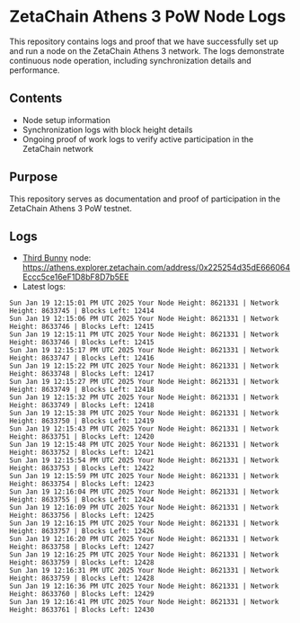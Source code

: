 # ZetaChain Athens 3 PoW Node Logs
This repository contains logs and proof that we have successfully set up and run a node on the ZetaChain Athens 3 network. The logs demonstrate continuous node operation, including synchronization details and performance.

## Contents
- Node setup information
- Synchronization logs with block height details
- Ongoing proof of work logs to verify active participation in the ZetaChain network

## Purpose
This repository serves as documentation and proof of participation in the ZetaChain Athens 3 PoW testnet.

## Logs

- [Third Bunny](https://thirdbunny.xyz/) node: https://athens.explorer.zetachain.com/address/0x225254d35dE666064Eccc5ce16eF1D8bF8D7b5EE
- Latest logs:
```
Sun Jan 19 12:15:01 PM UTC 2025 Your Node Height: 8621331 | Network Height: 8633745 | Blocks Left: 12414
Sun Jan 19 12:15:06 PM UTC 2025 Your Node Height: 8621331 | Network Height: 8633746 | Blocks Left: 12415
Sun Jan 19 12:15:11 PM UTC 2025 Your Node Height: 8621331 | Network Height: 8633746 | Blocks Left: 12415
Sun Jan 19 12:15:17 PM UTC 2025 Your Node Height: 8621331 | Network Height: 8633747 | Blocks Left: 12416
Sun Jan 19 12:15:22 PM UTC 2025 Your Node Height: 8621331 | Network Height: 8633748 | Blocks Left: 12417
Sun Jan 19 12:15:27 PM UTC 2025 Your Node Height: 8621331 | Network Height: 8633749 | Blocks Left: 12418
Sun Jan 19 12:15:32 PM UTC 2025 Your Node Height: 8621331 | Network Height: 8633749 | Blocks Left: 12418
Sun Jan 19 12:15:38 PM UTC 2025 Your Node Height: 8621331 | Network Height: 8633750 | Blocks Left: 12419
Sun Jan 19 12:15:43 PM UTC 2025 Your Node Height: 8621331 | Network Height: 8633751 | Blocks Left: 12420
Sun Jan 19 12:15:48 PM UTC 2025 Your Node Height: 8621331 | Network Height: 8633752 | Blocks Left: 12421
Sun Jan 19 12:15:54 PM UTC 2025 Your Node Height: 8621331 | Network Height: 8633753 | Blocks Left: 12422
Sun Jan 19 12:15:59 PM UTC 2025 Your Node Height: 8621331 | Network Height: 8633754 | Blocks Left: 12423
Sun Jan 19 12:16:04 PM UTC 2025 Your Node Height: 8621331 | Network Height: 8633755 | Blocks Left: 12424
Sun Jan 19 12:16:09 PM UTC 2025 Your Node Height: 8621331 | Network Height: 8633756 | Blocks Left: 12425
Sun Jan 19 12:16:15 PM UTC 2025 Your Node Height: 8621331 | Network Height: 8633757 | Blocks Left: 12426
Sun Jan 19 12:16:20 PM UTC 2025 Your Node Height: 8621331 | Network Height: 8633758 | Blocks Left: 12427
Sun Jan 19 12:16:25 PM UTC 2025 Your Node Height: 8621331 | Network Height: 8633759 | Blocks Left: 12428
Sun Jan 19 12:16:31 PM UTC 2025 Your Node Height: 8621331 | Network Height: 8633759 | Blocks Left: 12428
Sun Jan 19 12:16:36 PM UTC 2025 Your Node Height: 8621331 | Network Height: 8633760 | Blocks Left: 12429
Sun Jan 19 12:16:41 PM UTC 2025 Your Node Height: 8621331 | Network Height: 8633761 | Blocks Left: 12430
```
